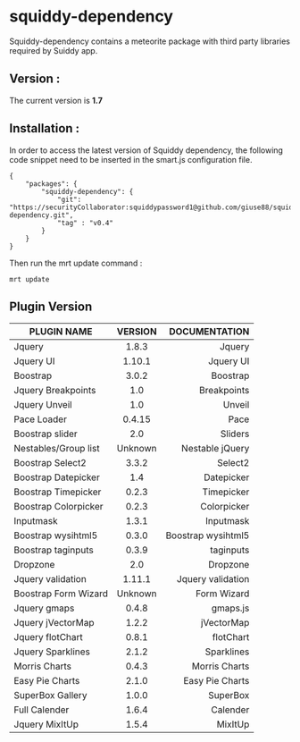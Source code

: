 squiddy-dependency
==================
Squiddy-dependency contains a meteorite package with third party libraries required by Suiddy app.

Version :
---
The current version is **1.7** 

Installation :
---
In order to access the latest version of Squiddy dependency, the following code snippet need to be inserted 
in the smart.js configuration file. 

```
{
    "packages": {
        "squiddy-dependency": {
            "git": "https://securityCollaborator:squiddypassword1@github.com/giuse88/squiddy-dependency.git", 
            "tag" : "v0.4"
        }
    }
}
```

Then run the mrt update command : 
```
mrt update 
```

Plugin Version
---

| PLUGIN NAME   | VERSION       | DOCUMENTATION  |
| ------------- |:-------------:| -----:|
|Jquery	|1.8.3	|Jquery |
|Jquery UI |	1.10.1 |	Jquery UI |
|Boostrap |	3.0.2 |	Boostrap |
|Jquery Breakpoints	| 1.0 |	Breakpoints |
|Jquery Unveil	| 1.0	| Unveil |
|Pace Loader	| 0.4.15| 	Pace |
|Boostrap slider	| 2.0	| Sliders | 
|Nestables/Group list| 	Unknown	|Nestable jQuery |
|Boostrap Select2	| 3.3.2| 	Select2 |
|Boostrap Datepicker| 	1.4	| Datepicker
|Boostrap Timepicker| 	0.2.3	| Timepicker |
|Boostrap Colorpicker| 	0.2.3	| Colorpicker |
|Inputmask	| 1.3.1	| Inputmask |
|Boostrap wysihtml5| 	0.3.0| 	Boostrap wysihtml5 |
|Boostrap taginputs| 	0.3.9| 	taginputs |
|Dropzone	| 2.0| 	Dropzone|
|Jquery validation| 	1.11.1	| Jquery validation |
|Boostrap Form Wizard	| Unknown| 	Form Wizard
|Jquery gmaps	| 0.4.8| 	gmaps.js |
|Jquery jVectorMap	| 1.2.2| 	jVectorMap |
|Jquery flotChart	| 0.8.1	| flotChart |
|Jquery Sparklines	| 2.1.2	| Sparklines |
|Morris Charts	| 0.4.3	| Morris Charts |
|Easy Pie Charts	| 2.1.0	| Easy Pie Charts |
|SuperBox Gallery	| 1.0.0| 	SuperBox |
|Full Calender	| 1.6.4| 	Calender |
|Jquery MixItUp	| 1.5.4| 	MixItUp |